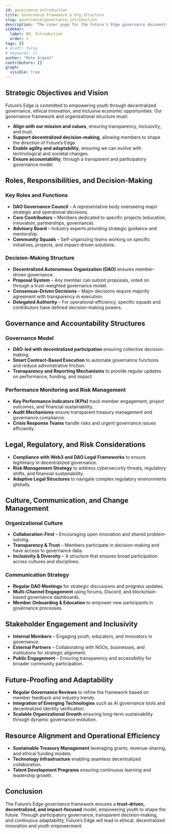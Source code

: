 ```yaml
---
id: governance-introduction
title: Governance Framework & Org Structure
slug: governance/governance-introduction
description: "The cover page for the Future's Edge governance documents."
sidebar:
  label: 00. Introduction
  order: 1
tags: []
# draft: false
# keywords: []
author: "Pete Argent"
contributors: []
graph:
  visible: true
---
```


## Strategic Objectives and Vision

Future’s Edge is committed to empowering youth through decentralized governance, ethical innovation, and inclusive economic opportunities. Our governance framework and organizational structure must:

- **Align with our mission and values**, ensuring transparency, inclusivity, and trust.
- **Support decentralized decision-making**, allowing members to shape the direction of Future’s Edge.
- **Enable agility and adaptability**, ensuring we can evolve with technological and societal changes.
- **Ensure accountability**, through a transparent and participatory governance model.

## Roles, Responsibilities, and Decision-Making

### Key Roles and Functions

- **DAO Governance Council** – A representative body overseeing major strategic and operational decisions.
- **Core Contributors** – Members dedicated to specific projects (education, innovation, partnerships, governance).
- **Advisory Board** – Industry experts providing strategic guidance and mentorship.
- **Community Squads** – Self-organizing teams working on specific initiatives, projects, and impact-driven solutions.

### Decision-Making Structure

- **Decentralized Autonomous Organization (DAO)** ensures member-driven governance.
- **Proposal System** – Any member can submit proposals, voted on through a trust-weighted governance model.
- **Consensus-Driven Decisions** – Major decisions require majority agreement with transparency in execution.
- **Delegated Authority** – For operational efficiency, specific squads and contributors have defined decision-making powers.

## Governance and Accountability Structures

### Governance Model

- **DAO-led with decentralized participation** ensuring collective decision-making.
- **Smart Contract-Based Execution** to automate governance functions and reduce administrative friction.
- **Transparency and Reporting Mechanisms** to provide regular updates on performance, funding, and impact.

### Performance Monitoring and Risk Management

- **Key Performance Indicators (KPIs)** track member engagement, project outcomes, and financial sustainability.
- **Audit Mechanisms** ensure transparent treasury management and governance compliance.
- **Crisis Response Teams** handle risks and urgent governance issues efficiently.

## Legal, Regulatory, and Risk Considerations

- **Compliance with Web3 and DAO Legal Frameworks** to ensure legitimacy in decentralized governance.
- **Risk Management Strategy** to address cybersecurity threats, regulatory shifts, and financial sustainability.
- **Adaptive Legal Structures** to navigate complex regulatory environments globally.

## Culture, Communication, and Change Management

### Organizational Culture

- **Collaboration-First** – Encouraging open innovation and shared problem-solving.
- **Transparency & Trust** – Members participate in decision-making and have access to governance data.
- **Inclusivity & Diversity** – A structure that ensures broad participation across cultures and disciplines.

### Communication Strategy

- **Regular DAO Meetings** for strategic discussions and progress updates.
- **Multi-Channel Engagement** using forums, Discord, and blockchain-based governance dashboards.
- **Member Onboarding & Education** to empower new participants in governance processes.

## Stakeholder Engagement and Inclusivity

- **Internal Members** – Engaging youth, educators, and innovators in governance.
- **External Partners** – Collaborating with NGOs, businesses, and institutions for strategic alignment.
- **Public Engagement** – Ensuring transparency and accessibility for broader community participation.

## Future-Proofing and Adaptability

- **Regular Governance Reviews** to refine the framework based on member feedback and industry trends.
- **Integration of Emerging Technologies** such as AI governance tools and decentralized identity verification.
- **Scalable Organizational Growth** ensuring long-term sustainability through dynamic governance evolution.

## Resource Alignment and Operational Efficiency

- **Sustainable Treasury Management** leveraging grants, revenue-sharing, and ethical funding models.
- **Technology Infrastructure** enabling seamless decentralized collaboration.
- **Talent Development Programs** ensuring continuous learning and leadership growth.

## Conclusion

The Future’s Edge governance framework ensures a **trust-driven, decentralized, and impact-focused** model, empowering youth to shape the future. Through participatory governance, transparent decision-making, and continuous adaptability, Future’s Edge will lead in ethical, decentralized innovation and youth empowerment.
